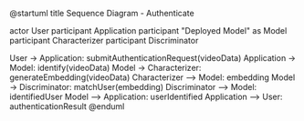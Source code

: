 @startuml
title Sequence Diagram - Authenticate

actor User
participant Application
participant "Deployed Model" as Model
participant Characterizer
participant Discriminator

User -> Application: submitAuthenticationRequest(videoData)
Application -> Model: identify(videoData)
Model -> Characterizer: generateEmbedding(videoData)
Characterizer --> Model: embedding
Model -> Discriminator: matchUser(embedding)
Discriminator --> Model: identifiedUser
Model --> Application: userIdentified
Application --> User: authenticationResult
@enduml
